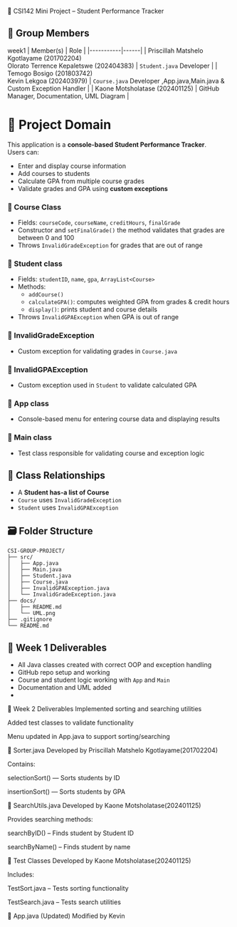  📘 CSI142 Mini Project – Student Performance Tracker

## 👥 Group Members
 week1
| Member(s) | Role |
|-----------|------|
| Priscillah Matshelo Kgotlayame (201702204) <br> Olorato Terrence Kepaletswe (202404383) | `Student.java` Developer |
| Temogo Bosigo (201803742) <br> Kevin Lekgoa (202403979) | `Course.java` Developer ,App.java,Main.java & Custom Exception Handler |
| Kaone Motsholatase (202401125) | GitHub Manager, Documentation, UML Diagram |

# 📌 Project Domain

This application is a **console-based Student Performance Tracker**.  
Users can:
- Enter and display course information
- Add courses to students
- Calculate GPA from multiple course grades
- Validate grades and GPA using **custom exceptions**


### 🔷 Course Class
- Fields: `courseCode`, `courseName`, `creditHours`, `finalGrade`
- Constructor and `setFinalGrade()` the method validates that grades are between 0 and 100
- Throws `InvalidGradeException` for grades that are out of range

### 🔷 Student class
- Fields: `studentID`, `name`, `gpa`, `ArrayList<Course>`
- Methods:
  - `addCourse()`
  - `calculateGPA()`: computes weighted GPA from grades & credit hours
  - `display()`: prints student and course details
- Throws `InvalidGPAException` when GPA is out of range


### 🔷 InvalidGradeException
- Custom exception for validating grades in `Course.java`

### 🔷 InvalidGPAException
- Custom exception used in `Student` to validate calculated GPA

### 🔷 App class
- Console-based menu for entering course data and displaying results

### 🔷 Main class
- Test class responsible for validating course and exception logic

## 🔗 Class Relationships

- A **Student has-a list of Course**
- `Course` uses `InvalidGradeException`
- `Student` uses `InvalidGPAException`

## 🗃️ Folder Structure
```
CSI-GROUP-PROJECT/
├── src/
│   ├── App.java
│   ├── Main.java
│   ├── Student.java
│   ├── Course.java
│   ├── InvalidGPAException.java
│   └── InvalidGradeException.java
├── docs/
│   ├── README.md
│   └── UML.png
├── .gitignore
└── README.md
```
## 🧠 Week 1 Deliverables

-  All Java classes created with correct OOP and exception handling
-  GitHub repo setup and working
-  Course and student logic working with `App` and `Main`
-  Documentation and UML added
-  
🧠 Week 2 Deliverables
Implemented sorting and searching utilities

Added test classes to validate functionality

Menu updated in App.java to support sorting/searching

🔷 Sorter.java
Developed by Priscillah Matshelo Kgotlayame(201702204)

Contains:

selectionSort() — Sorts students by ID

insertionSort() — Sorts students by GPA

🔷 SearchUtils.java
Developed by Kaone  Motsholatase(202401125)

Provides searching methods:

searchByID() – Finds student by Student ID

searchByName() – Finds student by name

🔷 Test Classes
Developed by Kaone Motsholatase(202401125)

Includes:

TestSort.java – Tests sorting functionality

TestSearch.java – Tests search utilities

🔷 App.java (Updated)
Modified by Kevin




